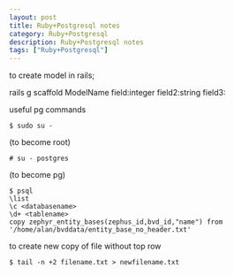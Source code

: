 ```yaml
---
layout: post
title: Ruby+Postgresql notes
category: Ruby+Postgresql
description: Ruby+Postgresql notes
tags: ["Ruby+Postgresql"]
---
```


to create model in rails;

rails g scaffold ModelName field:integer field2:string field3:


useful pg commands
```
$ sudo su - 
```
(to become root)
```
# su - postgres
```
(to become pg)
```
$ psql
\list
\c <databasename>
\d+ <tablename>
copy zephyr_entity_bases(zephus_id,bvd_id,"name") from '/home/alan/bvddata/entity_base_no_header.txt'
```
to create new copy of file without top row
```
$ tail -n +2 filename.txt > newfilename.txt
```
